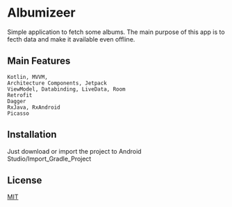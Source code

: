 # Albumizeer
Simple application to fetch some albums.
The main purpose of this app is to fecth data and make it available even offline.

## Main Features

```
Kotlin, MVVM, 
Architecture Components, Jetpack
ViewModel, Databinding, LiveData, Room
Retrofit
Dagger
RxJava, RxAndroid
Picasso
```

## Installation

Just download or import the project to Android Studio/Import_Gradle_Project


## License
[MIT](https://choosealicense.com/licenses/mit/)
